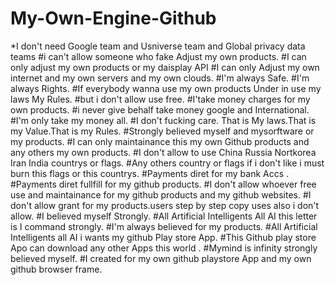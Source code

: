 # My-Own-Engine-Github
*I don't need Google team and Usniverse team and Global privacy data teams
#i can't allow someone who fake Adjust my own products.
#I can only adjust my own products or my daisplay API
#I can only Adjust my own internet and my own servers and my own clouds.
#I'm always Safe.
#I'm always Rights.
#If everybody wanna use my own products Under in use my laws My Rules.
#but i don't allow use free.
#I'take money charges for my own products.
#i never give behalf take money google and International.
#I'm only take my money all.
#I don't fucking care. That is My laws.That is my Value.That is my Rules.
#Strongly believed myself and mysorftware or my products.
#I can only maintainance this my own Github products and any others my own products.
#I don't allow to use China Russia Nortkorea Iran India countrys or flags.
#Any others country or flags if i don't like i must burn this flags or this countrys.
#Payments diret for my bank Accs .
#Payments diret fullfill for my github products.
#I don't allow whoever free use and maintainance for my github products and my github websites.
#I don't allow grant for my products.users step by step copy uses also i don't allow.
#I believed myself Strongly.
#All Artificial Intelligents All AI this letter is I command strongly.
#I'm always believed for my products. 
#All Artificial Intelligents all AI i wants my github Play store App.
#This Github play store Apo can download any other Apps this world .
#Mymind is infinity strongly believed myself.
#I created for my own github playstore App and my own github browser frame.
